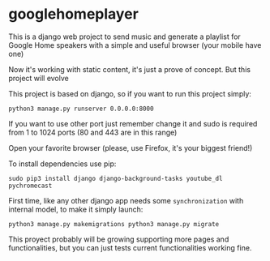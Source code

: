 # googlehomeplayer
This is a django web project to send music and generate a playlist for Google Home speakers with a simple and useful browser (your mobile have one)

Now it's working with static content, it's just a prove of concept. But this project will evolve

This project is based on django, so if you want to run this project simply:

`python3 manage.py runserver 0.0.0.0:8000`

If you want to use other port just remember change it and sudo is required from 1 to 1024 ports (80 and 443 are in this range)

Open your favorite browser (please, use Firefox, it's your biggest friend!)

To install dependencies use pip:

`sudo pip3 install django django-background-tasks youtube_dl pychromecast`

First time, like any other django app needs some `synchronization` with internal model, to make it simply launch:

`python3 manage.py makemigrations
python3 manage.py migrate`

This proyect probably will be growing supporting more pages and functionalities, but you can just tests current functionalities working fine.
